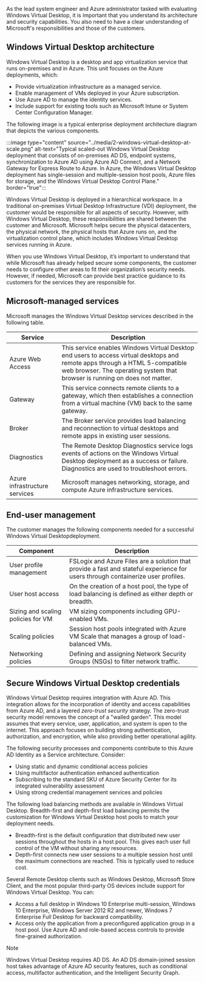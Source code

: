 As the lead system engineer and Azure administrator tasked with evaluating Windows Virtual Desktop, it is important that you understand its architecture and security capabilities. You also need to have a clear understanding of Microsoft's responsibilities and those of the customers.

## Windows Virtual Desktop architecture

Windows Virtual Desktop is a desktop and app virtualization service that runs on-premises and in Azure. This unit focuses on the Azure deployments, which:

- Provide virtualization infrastructure as a managed service.
- Enable management of VMs deployed in your Azure subscription.
- Use Azure AD to manage the identity services.
- Include support for existing tools such as Microsoft Intune or System Center Configuration Manager.

The following image is a typical enterprise deployment architecture diagram that depicts the various components.

:::image type="content" source="../media/2-windows-virtual-desktop-at-scale.png" alt-text="Typical scaled-out Windows Virtual Desktop deployment that consists of on-premises AD DS, endpoint systems, synchronization to Azure AD using Azure AD Connect, and a Network Gateway for Express Route to Azure. In Azure, the Windows Virtual Desktop deployment has single-session and multiple-session host pools, Azure files for storage, and the Windows Virtual Desktop Control Plane." border="true":::

Windows Virtual Desktop is deployed in a hierarchical workspace. In a traditional on-premises Virtual Desktop Infrastructure (VDI) deployment, the customer would be responsible for all aspects of security. However, with Windows Virtual Desktop, these responsibilities are shared between the customer and Microsoft. Microsoft helps secure the physical datacenters, the physical network, the physical hosts that Azure runs on, and the virtualization control plane, which includes Windows Virtual Desktop services running in Azure.

When you use Windows Virtual Desktop, it’s important to understand that while Microsoft has already helped secure some components, the customer needs to configure other areas to fit their organization’s security needs. However, if needed, Microsoft can provide best practice guidance to its customers for the services they are responsible for.

## Microsoft-managed services

Microsoft manages the Windows Virtual Desktop services described in the following table.

| **Service**                   | **Description**                                              |
| ----------------------------- | ------------------------------------------------------------ |
| Azure Web Access              | This service enables Windows Virtual Desktop end users to access virtual desktops and remote apps through a HTML 5-compatible web browser. The operating system that browser is running on does not matter. |
| Gateway                       | This service connects remote clients to a gateway, which then establishes a connection from a virtual machine (VM) back to the same gateway. |
| Broker                        | The Broker service provides load balancing and reconnection to virtual desktops and remote apps in existing user sessions. |
| Diagnostics                   | The Remote Desktop Diagnostics service logs events of actions on the Windows Virtual Desktop deployment as a success or failure. Diagnostics are used to troubleshoot errors. |
| Azure infrastructure services | Microsoft manages networking, storage, and compute Azure infrastructure services. |

## End-user management

The customer manages the following components needed for a successful Windows Virtual Desktopdeployment.

| **Component**                      | **Description**                                              |
| ---------------------------------- | ------------------------------------------------------------ |
| User profile management            | FSLogix and Azure Files are a solution that provide a fast and stateful experience for users through containerize user profiles. |
| User host access                   | On the creation of a host pool, the type of load balancing is defined as either depth or breadth. |
| Sizing and scaling policies for VM | VM sizing components including GPU-enabled VMs.              |
| Scaling policies                   | Session host pools integrated with Azure VM Scale that manages a group of load-balanced VMs. |
| Networking policies                | Defining and assigning Network Security Groups (NSGs) to filter network traffic. |

## Secure Windows Virtual Desktop credentials

Windows Virtual Desktop requires integration with Azure AD. This integration allows for the incorporation of identity and access capabilities from Azure AD, and a layered *zero-trust security* strategy. The zero-trust security model removes the concept of a "walled garden". This model assumes that every service, user, application, and system is open to the internet. This approach focuses on building strong authentication, authorization, and encryption, while also providing better operational agility.

The following security processes and components contribute to this Azure AD Identity as a Service architecture. Consider:
- Using static and dynamic conditional access policies
- Using multifactor authentication enhanced authentication
- Subscribing to the standard SKU of Azure Security Center for its integrated vulnerability assessment
- Using strong credential management services and policies

The following load balancing methods are available in Windows Virtual Desktop. Breadth-first and depth-first load balancing permits the customization for Windows Virtual Desktop host pools to match your deployment needs.

- Breadth-first is the default configuration that distributed new user sessions throughout the hosts in a host pool. This gives each user full control of the VM without sharing any resources.
- Depth-first connects new user sessions to a multiple session host until the maximum connections are reached. This is typically used to reduce cost.

Several Remote Desktop clients such as Windows Desktop, Microsoft Store Client, and the most popular third-party OS devices include support for Windows Virtual Desktop. You can:

- Access a full desktop in Windows 10 Enterprise multi-session, Windows 10 Enterprise, Windows Server 2012 R2 and newer, Windows 7 Enterprise Full Desktop for backward compatibility.
- Access only the application from a preconfigured application group in a host pool. Use Azure AD and role-based access controls to provide fine-grained authorization.

> [!NOTE] 
> Windows Virtual Desktop requires AD DS. An AD DS domain-joined session host takes advantage of Azure AD security features, such as conditional access, multifactor authentication, and the Intelligent Security Graph.
